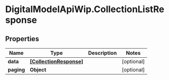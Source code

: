 # DigitalModelApiWip.CollectionListResponse

## Properties

Name | Type | Description | Notes
------------ | ------------- | ------------- | -------------
**data** | [**[CollectionResponse]**](CollectionResponse.md) |  | [optional] 
**paging** | **Object** |  | [optional] 


